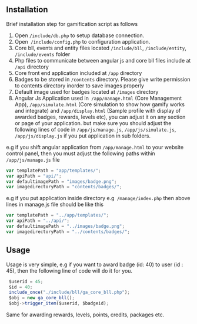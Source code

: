 ## Installation

Brief installation step for gamification script as follows

1. Open `/include/db.php` to setup database connection.
2. Open` /include/config.php` to configuration application.
3. Core bll, events and entity files located `/include/bll`, `/include/entity`, `/include/events` folder
4.  Php files to communicate between angular js and core bll files include at `/api` directory
5.  Core front end application included at `/app` directory
6.  Badges to be stored in `/contents` directory. Please give write permission to contents directory inorder to save images properly
7.  Default image used for badges located at `/images` directory
8.  Angular Js Application used in` /app/manage.html` (Core Management App), `/app/simulate.html` (Core simulation to show how gamify works and integrate) and `/app/display.html` (Sample profile with display of awarded badges, rewards, levels etc), you can adjust it on any section or page of your application. but make sure you should adjust the following lines of code in `/app/js/manage.js`, `/app/js/simulate.js`, `/app/js/display.js` if you put application in sub folders.

e.g if you shift angular application from `/app/manage.html` to your website control panel, then you must adjust the following paths within `/app/js/manage.js` file

```javascript
var templatePath = "app/templates/";
var apiPath = "api/";
var defaultimagePath = "images/badge.png";
var imagedirectoryPath = "contents/badges/";
```

e.g if you put application inside directory e.g` /manage/index.php` then above lines in manage.js file should be like this

```javascript
var templatePath = "../app/templates/";
var apiPath = "../api/";
var defaultimagePath = "../images/badge.png";
var imagedirectoryPath = "../contents/badges/";
```
## Usage

Usage is very simple, e.g if you want to award badge (id: 40) to user (id : 45), then the following line of code will do it for you.

```javascript
 $userid = 45;
 $id = 40;
 include_once("./include/bll/ga_core_bll.php");
 $obj = new ga_core_bll();
 $obj->trigger_item($userid, $badgeid);
```

Same for awarding rewards, levels, points, credits, packages etc.

